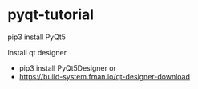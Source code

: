 # pyqt-tutorial

pip3 install PyQt5

Install qt designer
- pip3 install PyQt5Designer
or
- https://build-system.fman.io/qt-designer-download